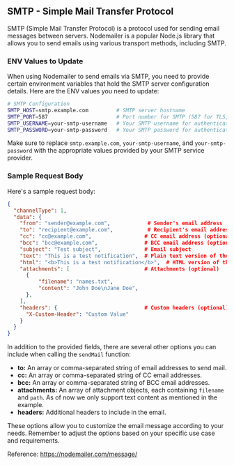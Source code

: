 ## SMTP - Simple Mail Transfer Protocol

SMTP (Simple Mail Transfer Protocol) is a protocol used for sending email messages between servers. Nodemailer is a popular Node.js library that allows you to send emails using various transport methods, including SMTP.

### ENV Values to Update

When using Nodemailer to send emails via SMTP, you need to provide certain environment variables that hold the SMTP server configuration details. Here are the ENV values you need to update:

```sh
# SMTP Configuration
SMTP_HOST=smtp.example.com         # SMTP server hostname
SMTP_PORT=587                      # Port number for SMTP (587 for TLS, 465 for SSL)
SMTP_USERNAME=your-smtp-username   # Your SMTP username for authentication
SMTP_PASSWORD=your-smtp-password   # Your SMTP password for authentication
```

Make sure to replace `smtp.example.com`, `your-smtp-username`, and `your-smtp-password` with the appropriate values provided by your SMTP service provider.

### Sample Request Body

Here's a sample request body:

```json
{
  "channelType": 1,
  "data": {
    "from": "sender@example.com",            # Sender's email address
    "to": "recipient@example.com",           # Recipient's email address
    "cc": "cc@example.com",                 # CC email address (optional)
    "bcc": "bcc@example.com",               # BCC email address (optional)
    "subject": "Test subject",              # Email subject
    "text": "This is a test notification",  # Plain text version of the email
    "html": "<b>This is a test notification</b>",  # HTML version of the email
    "attachments": [                        # Attachments (optional)
      {
          "filename": "names.txt",
          "content": "John Doe\nJane Doe",
      },
    ],
    "headers": {                            # Custom headers (optional)
      "X-Custom-Header": "Custom Value"
    }
  }
}
```

In addition to the provided fields, there are several other options you can include when calling the `sendMail` function:

- **to:** An array or comma-separated string of email addresses to send mail.
- **cc:** An array or comma-separated string of CC email addresses.
- **bcc:** An array or comma-separated string of BCC email addresses.
- **attachments:** An array of attachment objects, each containing `filename` and `path`. As of now we only support text content as mentioned in the example.
- **headers:** Additional headers to include in the email.

These options allow you to customize the email message according to your needs. Remember to adjust the options based on your specific use case and requirements.

Reference: https://nodemailer.com/message/